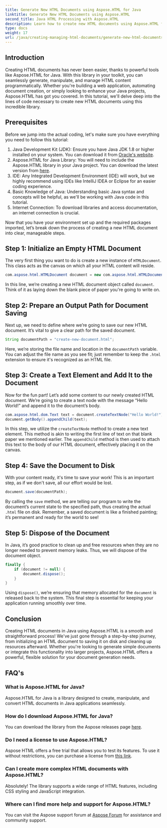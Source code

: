 ```yaml
---
title: Generate New HTML Documents using Aspose.HTML for Java
linktitle: Generate New HTML Documents using Aspose.HTML
second_title: Java HTML Processing with Aspose.HTML
description: Learn how to create new HTML documents using Aspose.HTML for Java with this easy step-by-step guide. Start generating dynamic HTML content.
type: docs
weight: 17
url: /java/creating-managing-html-documents/generate-new-html-documents/
---
```

## Introduction
Creating HTML documents has never been easier, thanks to powerful tools like Aspose.HTML for Java. With this library in your toolkit, you can seamlessly generate, manipulate, and manage HTML content programmatically. Whether you're building a web application, automating document creation, or simply looking to enhance your Java projects, Aspose.HTML has got you covered. In this tutorial, we'll delve deep into the lines of code necessary to create new HTML documents using this incredible library.
## Prerequisites
Before we jump into the actual coding, let's make sure you have everything you need to follow this tutorial:
1. Java Development Kit (JDK): Ensure you have Java JDK 1.8 or higher installed on your system. You can download it from [Oracle's website](https://www.oracle.com/java/technologies/javase-jdk11-downloads.html).
2. Aspose.HTML for Java Library: You will need to include the Aspose.HTML library in your Java project. You can download the latest version from [here](https://releases.aspose.com/html/java/).
3. IDE: Any Integrated Development Environment (IDE) will work, but we highly recommend using IDEs like IntelliJ IDEA or Eclipse for an easier coding experience.
4. Basic Knowledge of Java: Understanding basic Java syntax and concepts will be helpful, as we'll be working with Java code in this tutorial.
5. Internet Connection: To download libraries and access documentation, an internet connection is crucial.

Now that you have your environment set up and the required packages imported, let’s break down the process of creating a new HTML document into clear, manageable steps.
## Step 1: Initialize an Empty HTML Document
The very first thing you want to do is create a new instance of `HTMLDocument`. This class acts as the canvas on which all your HTML content will reside.
```java
com.aspose.html.HTMLDocument document = new com.aspose.html.HTMLDocument();
```
In this line, we’re creating a new HTML document object called `document`. Think of it as laying down the blank piece of paper you're going to write on.
## Step 2: Prepare an Output Path for Document Saving
Next up, we need to define where we’re going to save our new HTML document. It’s vital to give a clear path for the saved document.
```java
String documentPath = "create-new-document.html";
```
Here, we’re storing the file name and location in the `documentPath` variable. You can adjust the file name as you see fit; just remember to keep the `.html` extension to ensure it's recognized as an HTML file.
## Step 3: Create a Text Element and Add It to the Document
Now for the fun part! Let’s add some content to our newly created HTML document. We’re going to create a text node with the message “Hello World!” and append it to the document’s body.
```java
com.aspose.html.dom.Text text = document.createTextNode("Hello World!");
document.getBody().appendChild(text);
```
In this step, we utilize the `createTextNode` method to create a new text element. This method is akin to writing the first line of text on that blank paper we mentioned earlier. The `appendChild` method is then used to attach this text to the body of our HTML document, effectively placing it on the canvas.
## Step 4: Save the Document to Disk
With your content ready, it's time to save your work! This is an important step, as if we don't save, all our effort would be lost. 
```java
document.save(documentPath);
```
By calling the `save` method, we are telling our program to write the document’s current state to the specified path, thus creating the actual `.html` file on disk. Remember, a saved document is like a finished painting; it’s permanent and ready for the world to see!
## Step 5: Dispose of the Document
In Java, it’s good practice to clean up and free resources when they are no longer needed to prevent memory leaks. Thus, we will dispose of the document object.
```java
finally {
    if (document != null) {
        document.dispose();
    }
}
```
Using `dispose()`, we’re ensuring that memory allocated for the `document` is released back to the system. This final step is essential for keeping your application running smoothly over time.
## Conclusion
Creating HTML documents in Java using Aspose.HTML is a smooth and straightforward process! We've just gone through a step-by-step journey, from initializing an HTML document to saving it on disk and cleaning up resources afterward. Whether you're looking to generate simple documents or integrate this functionality into larger projects, Aspose.HTML offers a powerful, flexible solution for your document generation needs.
## FAQ's
### What is Aspose.HTML for Java?
Aspose.HTML for Java is a library designed to create, manipulate, and convert HTML documents in Java applications seamlessly.
### How do I download Aspose.HTML for Java?
You can download the library from the Aspose releases page [here](https://releases.aspose.com/html/java/).
### Do I need a license to use Aspose.HTML?
Aspose HTML offers a free trial that allows you to test its features. To use it without restrictions, you can purchase a license from [this link](https://purchase.aspose.com/buy).
### Can I create more complex HTML documents with Aspose.HTML?
Absolutely! The library supports a wide range of HTML features, including CSS styling and JavaScript integration.
### Where can I find more help and support for Aspose.HTML?
You can visit the Aspose support forum at [Aspose Forum](https://forum.aspose.com/c/html/29) for assistance and community support.
